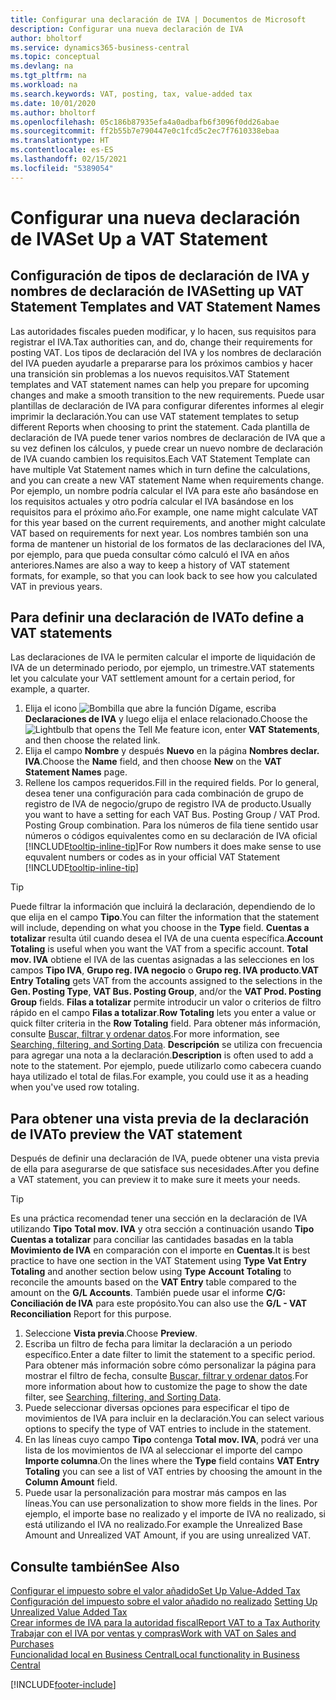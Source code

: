 ```yaml
---
title: Configurar una declaración de IVA | Documentos de Microsoft
description: Configurar una nueva declaración de IVA
author: bholtorf
ms.service: dynamics365-business-central
ms.topic: conceptual
ms.devlang: na
ms.tgt_pltfrm: na
ms.workload: na
ms.search.keywords: VAT, posting, tax, value-added tax
ms.date: 10/01/2020
ms.author: bholtorf
ms.openlocfilehash: 05c186b87935efa4a0adbafb6f3096f0dd26abae
ms.sourcegitcommit: ff2b55b7e790447e0c1fcd5c2ec7f7610338ebaa
ms.translationtype: HT
ms.contentlocale: es-ES
ms.lasthandoff: 02/15/2021
ms.locfileid: "5389054"
---
```

# <a name="set-up-a-vat-statement"></a><span data-ttu-id="0a078-103">Configurar una nueva declaración de IVA</span><span class="sxs-lookup"><span data-stu-id="0a078-103">Set Up a VAT Statement</span></span>

## <a name="setting-up-vat-statement-templates-and-vat-statement-names"></a><span data-ttu-id="0a078-104">Configuración de tipos de declaración de IVA y nombres de declaración de IVA</span><span class="sxs-lookup"><span data-stu-id="0a078-104">Setting up VAT Statement Templates and VAT Statement Names</span></span>
<span data-ttu-id="0a078-105">Las autoridades fiscales pueden modificar, y lo hacen, sus requisitos para registrar el IVA.</span><span class="sxs-lookup"><span data-stu-id="0a078-105">Tax authorities can, and do, change their requirements for posting VAT.</span></span> <span data-ttu-id="0a078-106">Los tipos de declaración del IVA y los nombres de declaración del IVA pueden ayudarle a prepararse para los próximos cambios y hacer una transición sin problemas a los nuevos requisitos.</span><span class="sxs-lookup"><span data-stu-id="0a078-106">VAT Statement templates and VAT statement names can help you prepare for upcoming changes and make a smooth transition to the new requirements.</span></span> <span data-ttu-id="0a078-107">Puede usar plantillas de declaración de IVA para configurar diferentes informes al elegir imprimir la declaración.</span><span class="sxs-lookup"><span data-stu-id="0a078-107">You can use VAT statement templates to setup different Reports when choosing to print the statement.</span></span> <span data-ttu-id="0a078-108">Cada plantilla de declaración de IVA puede tener varios nombres de declaración de IVA que a su vez definen los cálculos, y puede crear un nuevo nombre de declaración de IVA cuando cambien los requisitos.</span><span class="sxs-lookup"><span data-stu-id="0a078-108">Each VAT Statement Template can have multiple Vat Statement names which in turn define the calculations, and you can create a new VAT statement Name when requirements change.</span></span> <span data-ttu-id="0a078-109">Por ejemplo, un nombre podría calcular el IVA para este año basándose en los requisitos actuales y otro podría calcular el IVA basándose en los requisitos para el próximo año.</span><span class="sxs-lookup"><span data-stu-id="0a078-109">For example, one name might calculate VAT for this year based on the current requirements, and another might calculate VAT based on requirements for next year.</span></span> <span data-ttu-id="0a078-110">Los nombres también son una forma de mantener un historial de los formatos de las declaraciones del IVA, por ejemplo, para que pueda consultar cómo calculó el IVA en años anteriores.</span><span class="sxs-lookup"><span data-stu-id="0a078-110">Names are also a way to keep a history of VAT statement formats, for example, so that you can look back to see how you calculated VAT in previous years.</span></span>

## <a name="to-define-a-vat-statements"></a><span data-ttu-id="0a078-111">Para definir una declaración de IVA</span><span class="sxs-lookup"><span data-stu-id="0a078-111">To define a VAT statements</span></span>
<span data-ttu-id="0a078-112">Las declaraciones de IVA le permiten calcular el importe de liquidación de IVA de un determinado periodo, por ejemplo, un trimestre.</span><span class="sxs-lookup"><span data-stu-id="0a078-112">VAT statements let you calculate your VAT settlement amount for a certain period, for example, a quarter.</span></span>

1. <span data-ttu-id="0a078-113">Elija el icono ![Bombilla que abre la función Dígame](media/ui-search/search_small.png "Dígame qué desea hacer"), escriba **Declaraciones de IVA** y luego elija el enlace relacionado.</span><span class="sxs-lookup"><span data-stu-id="0a078-113">Choose the ![Lightbulb that opens the Tell Me feature](media/ui-search/search_small.png "Tell me what you want to do") icon, enter **VAT Statements**, and then choose the related link.</span></span>  
2. <span data-ttu-id="0a078-114">Elija el campo **Nombre** y después **Nuevo** en la página **Nombres declar. IVA**.</span><span class="sxs-lookup"><span data-stu-id="0a078-114">Choose the **Name** field, and then choose **New** on the **VAT Statement Names** page.</span></span>
3. <span data-ttu-id="0a078-115">Rellene los campos requeridos.</span><span class="sxs-lookup"><span data-stu-id="0a078-115">Fill in the required fields.</span></span> <span data-ttu-id="0a078-116">Por lo general, desea tener una configuración para cada combinación de grupo de registro de IVA de negocio/grupo de registro IVA de producto.</span><span class="sxs-lookup"><span data-stu-id="0a078-116">Usually you want to have a setting for each VAT Bus. Posting Group / VAT Prod. Posting Group combination.</span></span> <span data-ttu-id="0a078-117">Para los números de fila tiene sentido usar números o códigos equivalentes como en su declaración de IVA oficial [!INCLUDE[tooltip-inline-tip](includes/tooltip-inline-tip_md.md)]</span><span class="sxs-lookup"><span data-stu-id="0a078-117">For Row numbers it does make sense to use equvalent numbers or codes as in your official VAT Statement [!INCLUDE[tooltip-inline-tip](includes/tooltip-inline-tip_md.md)]</span></span> 


> [!Tip]
> <span data-ttu-id="0a078-118">Puede filtrar la información que incluirá la declaración, dependiendo de lo que elija en el campo **Tipo**.</span><span class="sxs-lookup"><span data-stu-id="0a078-118">You can filter the information that the statement will include, depending on what you choose in the **Type** field.</span></span> <span data-ttu-id="0a078-119">**Cuentas a totalizar** resulta útil cuando desea el IVA de una cuenta específica.</span><span class="sxs-lookup"><span data-stu-id="0a078-119">**Account Totaling** is useful when you want the VAT from a specific account.</span></span>
<span data-ttu-id="0a078-120">**Total mov. IVA** obtiene el IVA de las cuentas asignadas a las selecciones en los campos **Tipo IVA**, **Grupo reg. IVA negocio** o **Grupo reg. IVA producto**.</span><span class="sxs-lookup"><span data-stu-id="0a078-120">**VAT Entry Totaling** gets VAT from the accounts assigned to the selections in the **Gen. Posting Type**, **VAT Bus. Posting Group**, and/or the **VAT Prod. Posting Group** fields.</span></span> <span data-ttu-id="0a078-121">**Filas a totalizar** permite introducir un valor o criterios de filtro rápido en el campo **Filas a totalizar**.</span><span class="sxs-lookup"><span data-stu-id="0a078-121">**Row Totaling** lets you enter a value or quick filter criteria in the **Row Totaling** field.</span></span> <span data-ttu-id="0a078-122">Para obtener más información, consulte [Buscar, filtrar y ordenar datos](ui-enter-criteria-filters.md).</span><span class="sxs-lookup"><span data-stu-id="0a078-122">For more information, see [Searching, filtering, and Sorting Data](ui-enter-criteria-filters.md).</span></span> <span data-ttu-id="0a078-123">**Descripción** se utiliza con frecuencia para agregar una nota a la declaración.</span><span class="sxs-lookup"><span data-stu-id="0a078-123">**Description** is often used to add a note to the statement.</span></span> <span data-ttu-id="0a078-124">Por ejemplo, puede utilizarlo como cabecera cuando haya utilizado el total de filas.</span><span class="sxs-lookup"><span data-stu-id="0a078-124">For example, you could use it as a heading when you've used row totaling.</span></span>

## <a name="to-preview-the-vat-statement"></a><span data-ttu-id="0a078-125">Para obtener una vista previa de la declaración de IVA</span><span class="sxs-lookup"><span data-stu-id="0a078-125">To preview the VAT statement</span></span>
<span data-ttu-id="0a078-126">Después de definir una declaración de IVA, puede obtener una vista previa de ella para asegurarse de que satisface sus necesidades.</span><span class="sxs-lookup"><span data-stu-id="0a078-126">After you define a VAT statement, you can preview it to make sure it meets your needs.</span></span>
> [!Tip]
> <span data-ttu-id="0a078-127">Es una práctica recomendad tener una sección en la declaración de IVA utilizando **Tipo** **Total mov. IVA** y otra sección a continuación usando **Tipo** **Cuentas a totalizar** para conciliar las cantidades basadas en la tabla **Movimiento de IVA** en comparación con el importe en **Cuentas**.</span><span class="sxs-lookup"><span data-stu-id="0a078-127">It is best practice to have one section in the VAT Statement using **Type** **Vat Entry Totaling** and another section below using **Type** **Account Totaling** to reconcile the amounts based on the **VAT Entry** table compared to the amount on the **G/L Accounts**.</span></span> <span data-ttu-id="0a078-128">También puede usar el informe **C/G: Conciliación de IVA** para este propósito.</span><span class="sxs-lookup"><span data-stu-id="0a078-128">You can also use the **G/L - VAT Reconciliation** Report for this purpose.</span></span>

1. <span data-ttu-id="0a078-129">Seleccione **Vista previa**.</span><span class="sxs-lookup"><span data-stu-id="0a078-129">Choose **Preview**.</span></span>
2. <span data-ttu-id="0a078-130">Escriba un filtro de fecha para limitar la declaración a un periodo específico.</span><span class="sxs-lookup"><span data-stu-id="0a078-130">Enter a date filter to limit the statement to a specific period.</span></span> <span data-ttu-id="0a078-131">Para obtener más información sobre cómo personalizar la página para mostrar el filtro de fecha, consulte [Buscar, filtrar y ordenar datos](ui-enter-criteria-filters.md).</span><span class="sxs-lookup"><span data-stu-id="0a078-131">For more information about how to customize the page to show the date filter, see [Searching, filtering, and Sorting Data](ui-enter-criteria-filters.md).</span></span>
3. <span data-ttu-id="0a078-132">Puede seleccionar diversas opciones para especificar el tipo de movimientos de IVA para incluir en la declaración.</span><span class="sxs-lookup"><span data-stu-id="0a078-132">You can select various options to specify the type of VAT entries to include in the statement.</span></span>
4. <span data-ttu-id="0a078-133">En las líneas cuyo campo **Tipo** contenga **Total mov. IVA**, podrá ver una lista de los movimientos de IVA al seleccionar el importe del campo **Importe columna**.</span><span class="sxs-lookup"><span data-stu-id="0a078-133">On the lines where the **Type** field contains **VAT Entry Totaling** you can see a list of VAT entries by choosing the amount in the **Column Amount** field.</span></span>
5. <span data-ttu-id="0a078-134">Puede usar la personalización para mostrar más campos en las líneas.</span><span class="sxs-lookup"><span data-stu-id="0a078-134">You can use personalization to show more fields in the lines.</span></span> <span data-ttu-id="0a078-135">Por ejemplo, el importe base no realizado y el importe de IVA no realizado, si está utilizando el IVA no realizado.</span><span class="sxs-lookup"><span data-stu-id="0a078-135">For example the Unrealized Base Amount and Unrealized VAT Amount, if you are using unrealized VAT.</span></span>

## <a name="see-also"></a><span data-ttu-id="0a078-136">Consulte también</span><span class="sxs-lookup"><span data-stu-id="0a078-136">See Also</span></span>  
[<span data-ttu-id="0a078-137">Configurar el impuesto sobre el valor añadido</span><span class="sxs-lookup"><span data-stu-id="0a078-137">Set Up Value-Added Tax</span></span>](finance-setup-vat.md)  
<span data-ttu-id="0a078-138">[Configuración del impuesto sobre el valor añadido no realizado](finance-setup-unrealized-vat.md)    </span><span class="sxs-lookup"><span data-stu-id="0a078-138">[Setting Up Unrealized Value Added Tax](finance-setup-unrealized-vat.md)    </span></span>  
[<span data-ttu-id="0a078-139">Crear informes de IVA para la autoridad fiscal</span><span class="sxs-lookup"><span data-stu-id="0a078-139">Report VAT to a Tax Authority</span></span>](finance-how-report-vat.md)  
[<span data-ttu-id="0a078-140">Trabajar con el IVA por ventas y compras</span><span class="sxs-lookup"><span data-stu-id="0a078-140">Work with VAT on Sales and Purchases</span></span>](finance-work-with-vat.md)  
[<span data-ttu-id="0a078-141">Funcionalidad local en Business Central</span><span class="sxs-lookup"><span data-stu-id="0a078-141">Local functionality in Business Central</span></span>](about-localization.md)


[!INCLUDE[footer-include](includes/footer-banner.md)]